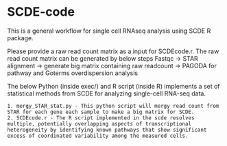 # SCDE-code


This is a general workflow for single cell RNAseq analysis using SCDE R package.

Please provide a raw read count matrix as a input for SCDEcode.r. The raw read count matrix can be generated by below steps
Fastqc -> STAR alignment -> generate big matrix containing raw readcount -> PAGODA for pathway and Goterms overdispersion analysis

The below Python (inside exec/) and R script (inside R) implements a set of statistical methods from SCDE for analyzing single-cell RNA-seq data.
  
    1. mergy_STAR_stat.py - This python script will mergy read count from STAR for each gene each sample to make a big matrix for SCDE.
    2. SCDEcode.r - The R script implemented in the scde resolves multiple, potentially overlapping aspects of transcriptional heterogeneity by identifying known pathways that show significant excess of coordinated variability among the measured cells.
    
